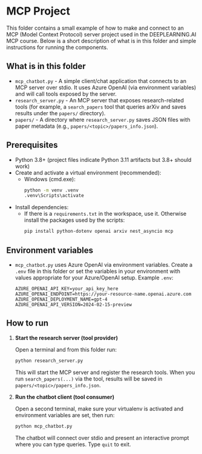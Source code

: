# MCP Project

This folder contains a small example of how to make and connect to an MCP (Model Context Protocol) server project used in the DEEPLEARNING.AI MCP course. Below is a short description of what is in this folder and simple instructions for running the components.

## What is in this folder

- `mcp_chatbot.py` - A simple client/chat application that connects to an MCP server over stdio. It uses Azure OpenAI (via environment variables) and will call tools exposed by the server.
- `research_server.py` - An MCP server that exposes research-related tools (for example, a `search_papers` tool that queries arXiv and saves results under the `papers/` directory).
- `papers/` - A directory where `research_server.py` saves JSON files with paper metadata (e.g., `papers/<topic>/papers_info.json`).

## Prerequisites

- Python 3.8+ (project files indicate Python 3.11 artifacts but 3.8+ should work)
- Create and activate a virtual environment (recommended):
  - Windows (cmd.exe):
    ```bash
    python -m venv .venv
    .venv\Scripts\activate
    ```
- Install dependencies:
  - If there is a `requirements.txt` in the workspace, use it. Otherwise install the packages used by the scripts:
    ```bash
    pip install python-dotenv openai arxiv nest_asyncio mcp
    ```

## Environment variables

- `mcp_chatbot.py` uses Azure OpenAI via environment variables. Create a `.env` file in this folder or set the variables in your environment with values appropriate for your Azure/OpenAI setup. Example `.env`:

  ```env
  AZURE_OPENAI_API_KEY=your_api_key_here
  AZURE_OPENAI_ENDPOINT=https://your-resource-name.openai.azure.com
  AZURE_OPENAI_DEPLOYMENT_NAME=gpt-4
  AZURE_OPENAI_API_VERSION=2024-02-15-preview
  ```

## How to run

1. **Start the research server (tool provider)**

   Open a terminal and from this folder run:

   ```bash
   python research_server.py
   ```

   This will start the MCP server and register the research tools. When you run `search_papers(...)` via the tool, results will be saved in `papers/<topic>/papers_info.json`.

2. **Run the chatbot client (tool consumer)**

   Open a second terminal, make sure your virtualenv is activated and environment variables are set, then run:

   ```bash
   python mcp_chatbot.py
   ```

    The chatbot will connect over stdio and present an interactive prompt where you can type queries. Type `quit` to exit.


